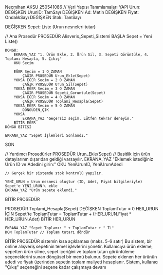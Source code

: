Necmihan AKSU
250541086
// Veri Yapısı Tanımlamaları
YAPI Urun:
    DEĞİŞKEN UrunID: TamSayı
    DEĞİŞKEN Ad: Metin
    DEĞİŞKEN Fiyat: OndalıkSayı
    DEĞİŞKEN Stok: TamSayı

DEĞİŞKEN Sepet: Liste (Urun nesneleri tutar)

// Ana Prosedür
PROSEDÜR Alisveris_Sepeti_Sistemi
BAŞLA
    Sepet = Yeni Liste()
    
    DÖNGÜ:
        EKRANA_YAZ "1. Ürün Ekle, 2. Ürün Sil, 3. Sepeti Görüntüle, 4. Toplamı Hesapla, 5. Çıkış"
        OKU Secim

        EĞER Secim = 1 O ZAMAN
            ÇAĞIR PROSEDÜR Urun_Ekle(Sepet)
        YOKSA EĞER Secim = 2 O ZAMAN
            ÇAĞIR PROSEDÜR Urun_Sil(Sepet)
        YOKSA EĞER Secim = 3 O ZAMAN
            ÇAĞIR PROSEDÜR Sepeti_Goruntule(Sepet)
        YOKSA EĞER Secim = 4 O ZAMAN
            ÇAĞIR PROSEDÜR Toplami_Hesapla(Sepet)
        YOKSA EĞER Secim = 5 O ZAMAN
            DÖNGÜDEN_ÇIK
        YOKSA
            EKRANA_YAZ "Geçersiz seçim. Lütfen tekrar deneyin."
        BİTİR EĞER
    DÖNGÜ BİTİŞİ
    
    EKRANA_YAZ "Sepet İşlemleri Sonlandı."
SON

// Yardımcı Prosedürler
PROSEDÜR Urun_Ekle(Sepet)
    // Basitlik için ürün detaylarının dışarıdan geldiği varsayılır.
    EKRANA_YAZ "Eklemek istediğiniz Ürün ID ve Adedini girin:"
    OKU YeniUrunID, YeniUrunAdedi

    // Gerçek bir sistemde stok kontrolü yapılır.
    
    YENİ_URUN = Urun nesnesi oluştur (ID, Adet, Fiyat bilgileriyle)
    Sepet'e YENİ_URUN'u ekle
    EKRANA_YAZ "Ürün sepete eklendi."
BİTİR PROSEDÜR

PROSEDÜR Toplami_Hesapla(Sepet)
    DEĞİŞKEN ToplamTutar = 0
    HER_URUN İÇİN Sepet'te
        ToplamTutar = ToplamTutar + (HER_URUN.Fiyat * HER_URUN.Adet)
    BİTİR HER_URUN
    
    EKRANA_YAZ "Sepet Toplamı: " + ToplamTutar + " TL"
    DÖN ToplamTutar // Toplam tutarı döndür
BİTİR PROSEDÜR
sistemin kısa açıklaması (maks. 5-6 satır)
Bu sistem, bir online alışveriş sepetinin temel işlevlerini yönetir. Kullanıcıya ürün ekleme, sepetten ürün silme, sepet içeriğini ve toplam tutarı görüntüleme seçeneklerini sunan döngüsel bir menü bulunur. Sepete eklenen her ürünün adedi ve fiyatı üzerinden sepetin toplam maliyeti hesaplanır. Sistem, kullanıcı "Çıkış" seçeneğini seçene kadar çalışmaya devam 
